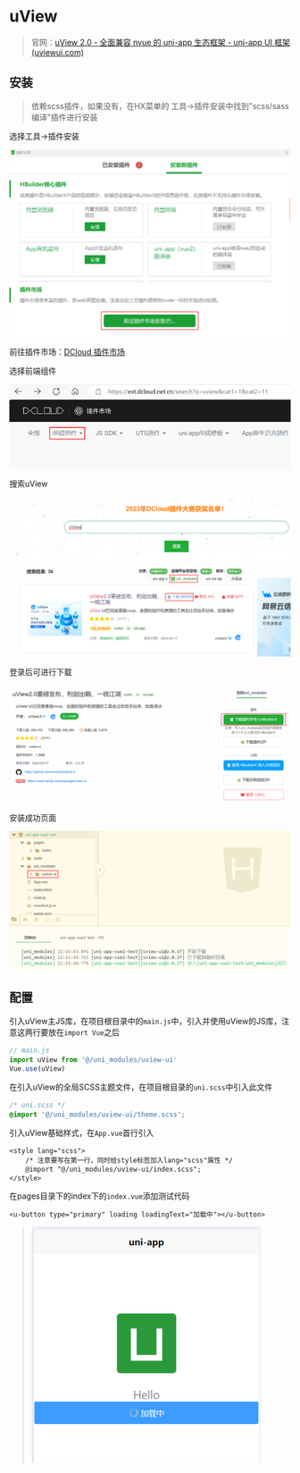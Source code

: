 # uView

> 官网：[uView 2.0 - 全面兼容 nvue 的 uni-app 生态框架 - uni-app UI 框架 (uviewui.com)](https://www.uviewui.com/)

## 安装

> 依赖scss插件，如果没有，在HX菜单的 工具->插件安装中找到"scss/sass编译"插件进行安装

选择工具->插件安装

<img src="img/uView/image-20240525221011486.png" alt="image-20240525221011486" style="zoom:80%;" />

前往插件市场：[DCloud 插件市场](https://ext.dcloud.net.cn/?cat1=1&cat2=11)

选择前端组件

<img src="img/uView/image-20240525221131189.png" alt="image-20240525221131189" style="zoom:80%;" />

搜索uView

<img src="img/uView/image-20240525221233415.png" alt="image-20240525221233415" style="zoom:80%;" />

登录后可进行下载

<img src="img/uView/image-20240525221321540.png" alt="image-20240525221321540" style="zoom:67%;" />

安装成功页面

<img src="img/uView/image-20240525221917927.png" alt="image-20240525221917927" style="zoom:80%;" />

## 配置

引入uView主JS库，在项目根目录中的`main.js`中，引入并使用uView的JS库，注意这两行要放在`import Vue`之后

```js
// main.js
import uView from '@/uni_modules/uview-ui'
Vue.use(uView)
```

在引入uView的全局SCSS主题文件，在项目根目录的`uni.scss`中引入此文件

```scss
/* uni.scss */
@import '@/uni_modules/uview-ui/theme.scss';
```

引入uView基础样式，在`App.vue`首行引入

```vue
<style lang="scss">
	/* 注意要写在第一行，同时给style标签加入lang="scss"属性 */
	@import "@/uni_modules/uview-ui/index.scss";
</style>
```

在pages目录下的index下的`index.vue`添加测试代码

```
<u-button type="primary" loading loadingText="加载中"></u-button>
```

> <img src="img/uView/image-20240525222710683.png" alt="image-20240525222710683" style="zoom:67%;" />
